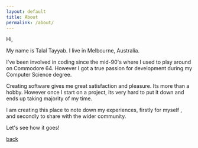 ```yaml
---
layout: default
title: About
permalink: /about/
---
```


Hi,

My name is Talal Tayyab. I live in Melbourne, Australia.

I've been involved in coding since the mid-90's where I used to play around on Commodore 64. However I got a true passion for development during my Computer Science degree.

Creating software gives me great satisfaction and pleasure. Its more than a hobby. However once I start on a project, its very hard to put it down and ends up taking majority of my time.

I am creating this place to note down my experiences, firstly for myself , and secondly to share with the wider community.

Let's see how it goes!

[back](./index.markdown)
